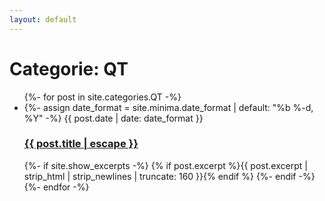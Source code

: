 ```yaml
---
layout: default
---
```

<h1 class="page-heading">Categorie: QT</h1>
<ul class="post-list">
  {%- for post in site.categories.QT -%}
    <li>
      {%- assign date_format = site.minima.date_format | default: "%b %-d, %Y" -%}
      <span class="post-meta">{{ post.date | date: date_format }}</span>
      <h3><a class="post-link" href="{{ post.url | relative_url }}">{{ post.title | escape }}</a></h3>
      {%- if site.show_excerpts -%}
        {% if post.excerpt %}{{ post.excerpt | strip_html | strip_newlines | truncate: 160 }}{% endif %}
      {%- endif -%}
    </li>
  {%- endfor -%}
</ul>